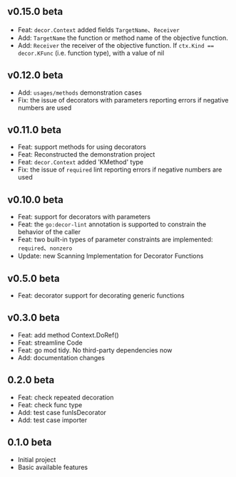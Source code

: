## v0.15.0 beta

- Feat: `decor.Context` added fields `TargetName`、`Receiver`
- Add: `TargetName` the function or method name of the objective function.
- Add: `Receiver` the receiver of the objective function. If `ctx.Kind == decor.KFunc` (i.e. function type), with a value of nil

## v0.12.0 beta

- Add: `usages/methods` demonstration cases
- Fix: the issue of decorators with parameters reporting errors if negative numbers are used

## v0.11.0 beta

- Feat: support methods for using decorators
- Feat: Reconstructed the demonstration project
- Feat: `decor.Context` added 'KMethod' type
- Fix: the issue of `required` lint reporting errors if negative numbers are used

## v0.10.0 beta

- Feat: support for decorators with parameters  
- Feat: the `go:decor-lint` annotation is supported to constrain the behavior of the caller  
- Feat: two built-in types of parameter constraints are implemented: `required`、`nonzero`  
- Update: new Scanning Implementation for Decorator Functions

## v0.5.0 beta

- Feat: decorator support for decorating generic functions

## v0.3.0 beta

- Feat: add method Context.DoRef()  
- Feat: streamline Code  
- Feat: go mod tidy. No third-party dependencies now  
- Add: documentation changes  

## 0.2.0 beta

- Feat: check repeated decoration  
- Feat: check func type  
- Add: test case funIsDecorator  
- Add: test case importer  

## 0.1.0 beta

- Initial project  
- Basic available features  

